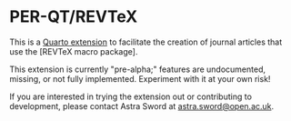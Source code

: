 # PER-QT/REVTeX

This is a [Quarto extension] to facilitate the creation of journal articles that use the [REVTeX macro package].

This extension is currently "pre-alpha;" features are undocumented, missing, or not fully implemented. Experiment with it at your own risk!

If you are interested in trying the extension out or contributing to development, please contact Astra Sword at astra.sword@open.ac.uk.

[Quarto extension]: https://quarto.org/docs/extensions/listing-journals.html

